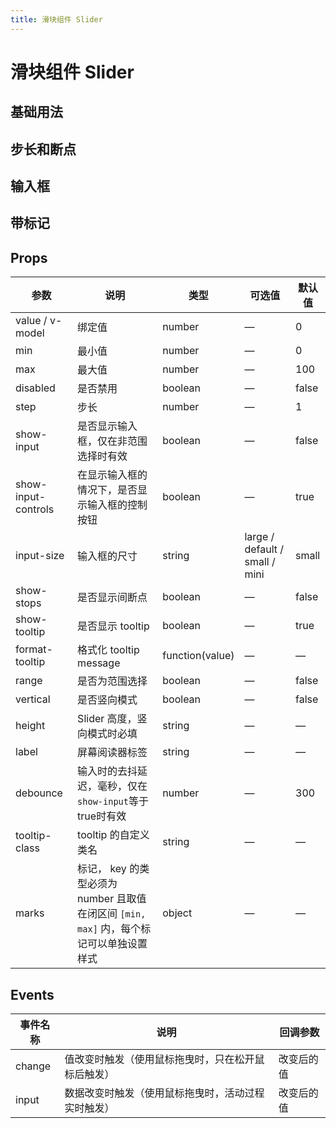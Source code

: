```yaml
---
title: 滑块组件 Slider
---
```


<f-back-top></f-back-top>

# 滑块组件 Slider

## 基础用法

<preview path="./demo/Slider/Basic.vue"></preview>

## 步长和断点

<preview path="./demo/Slider/Step.vue"></preview>

## 输入框

<preview path="./demo/Slider/Input.vue"></preview>

## 带标记

<preview path="./demo/Slider/Mark.vue"></preview>

## Props

| 参数                | 说明                                                                                    | 类型            | 可选值                         | 默认值 |
| ------------------- | --------------------------------------------------------------------------------------- | --------------- | ------------------------------ | ------ |
| value / v-model     | 绑定值                                                                                  | number          | —                              | 0      |
| min                 | 最小值                                                                                  | number          | —                              | 0      |
| max                 | 最大值                                                                                  | number          | —                              | 100    |
| disabled            | 是否禁用                                                                                | boolean         | —                              | false  |
| step                | 步长                                                                                    | number          | —                              | 1      |
| show-input          | 是否显示输入框，仅在非范围选择时有效                                                    | boolean         | —                              | false  |
| show-input-controls | 在显示输入框的情况下，是否显示输入框的控制按钮                                          | boolean         | —                              | true   |
| input-size          | 输入框的尺寸                                                                            | string          | large / default / small / mini | small  |
| show-stops          | 是否显示间断点                                                                          | boolean         | —                              | false  |
| show-tooltip        | 是否显示 tooltip                                                                        | boolean         | —                              | true   |
| format-tooltip      | 格式化 tooltip message                                                                  | function(value) | —                              | —      |
| range               | 是否为范围选择                                                                          | boolean         | —                              | false  |
| vertical            | 是否竖向模式                                                                            | boolean         | —                              | false  |
| height              | Slider 高度，竖向模式时必填                                                             | string          | —                              | —      |
| label               | 屏幕阅读器标签                                                                          | string          | —                              | —      |
| debounce            | 输入时的去抖延迟，毫秒，仅在`show-input`等于true时有效                                  | number          | —                              | 300    |
| tooltip-class       | tooltip 的自定义类名                                                                    | string          | —                              | —      |
| marks               | 标记， key 的类型必须为 number 且取值在闭区间 `[min, max]` 内，每个标记可以单独设置样式 | object          | —                              | —      |

## Events

| 事件名称 | 说明                                               | 回调参数   |
| -------- | -------------------------------------------------- | ---------- |
| change   | 值改变时触发（使用鼠标拖曳时，只在松开鼠标后触发） | 改变后的值 |
| input    | 数据改变时触发（使用鼠标拖曳时，活动过程实时触发） | 改变后的值 |
